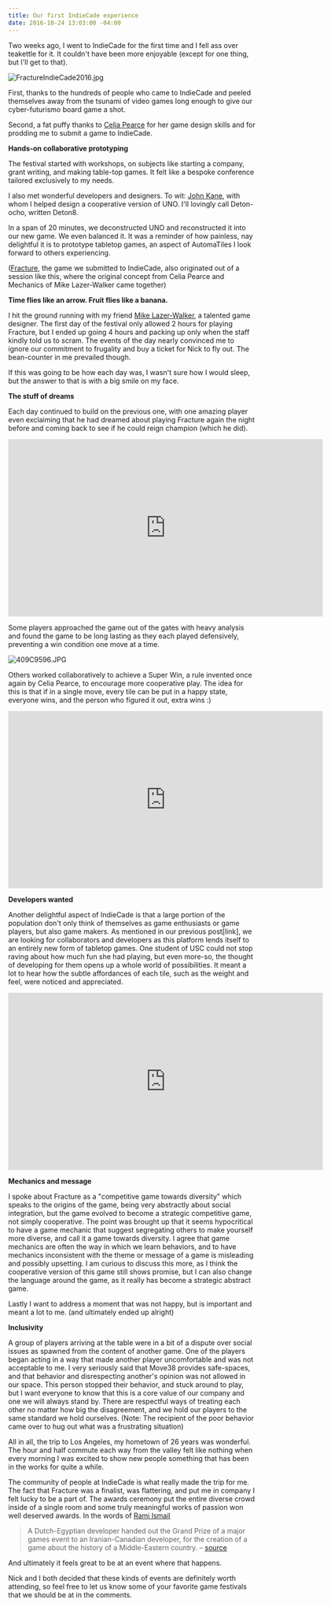```yaml
---
title: Our first IndieCade experience
date: 2016-10-24 13:03:00 -04:00
---
```


Two weeks ago, I went to IndieCade for the first time and I fell ass over teakettle for it. It couldn't have been more enjoyable (except for one thing, but I'll get to that).

![FractureIndieCade2016.jpg](/uploads/FractureIndieCade2016.jpg)

First, thanks to the hundreds of people who came to IndieCade and peeled themselves away from the tsunami of video games long enough to give our cyber-futurismo board game a shot. 

Second, a fat puffy thanks to [Celia Pearce](http://www.northeastern.edu/camd/gamedesign/people/celia-pearce/) for her game design skills and for prodding me to submit a game to IndieCade.

**Hands-on collaborative prototyping**

The festival started with workshops, on subjects like starting a company, grant writing, and making table-top games. It felt like a bespoke conference tailored exclusively to my needs. 

I also met wonderful developers and designers. To wit: [John Kane](https://twitter.com/gritfish), with whom I helped design a cooperative version of UNO. I'll lovingly call Deton-ocho, written Deton8.

In a span of 20 minutes, we deconstructed UNO and reconstructed it into our new game. We even balanced it. It was a reminder of how painless, nay delightful it is to prototype tabletop games, an aspect of AutomaTiles I look forward to others experiencing. 

([Fracture](http://move38.com/blog/a-board-game-that-thinks/), the game we submitted to IndieCade, also originated out of a session like this, where the original concept from Celia Pearce and Mechanics of Mike Lazer-Walker came together)

**Time flies like an arrow. Fruit flies like a banana.**

I hit the ground running with my friend [Mike Lazer-Walker](http://lazerwalker.com), a talented game designer. The first day of the festival only allowed 2 hours for playing Fracture, but I ended up going 4 hours and packing up only when the staff kindly told us to scram. The events of the day nearly convinced me to ignore our commitment to frugality and buy a ticket for Nick to fly out. The bean-counter in me prevailed though.  

If this was going to be how each day was, I wasn't sure how I would sleep, but the answer to that is with a big smile on my face.

**The stuff of dreams**

Each day continued to build on the previous one, with one amazing player even exclaiming that he had dreamed about playing Fracture again the night before and coming back to see if he could reign champion (which he did).

<iframe width="640" height="360" src="https://www.youtube.com/embed/JajZLRV4laY" frameborder="0" allowfullscreen></iframe>

Some players approached the game out of the gates with heavy analysis and found the game to be long lasting as they each played defensively, preventing a win condition one move at a time.

![409C9596.JPG](/uploads/409C9596.JPG)

Others worked collaboratively to achieve a Super Win, a rule invented once again by Celia Pearce, to encourage more cooperative play. The idea for this is that if in a single move, every tile can be put in a happy state, everyone wins, and the person who figured it out, extra wins :)

<iframe width="640" height="360" src="https://www.youtube.com/embed/6SYrYEp3CE8" frameborder="0" allowfullscreen></iframe>

**Developers wanted**

Another delightful aspect of IndieCade is that a large portion of the population don't only think of themselves as game enthusiasts or game players, but also game makers. As mentioned in our previous post\[link\], we are looking for collaborators and developers as this platform lends itself to an entirely new form of tabletop games. One student of USC could not stop raving about how much fun she had playing, but even more-so, the thought of developing for them opens up a whole world of possibilities. It meant a lot to hear how the subtle affordances of each tile, such as the weight and feel, were noticed and appreciated.

<iframe width="640" height="360" src="https://www.youtube.com/embed/oUZCVBs_ezA" frameborder="0" allowfullscreen></iframe>

**Mechanics and message**

I spoke about Fracture as a "competitive game towards diversity" which speaks to the origins of the game, being very abstractly about social integration, but the game evolved to become a strategic competitive game, not simply cooperative. The point was brought up that it seems hypocritical to have a game mechanic that suggest segregating others to make yourself more diverse, and call it a game towards diversity. I agree that game mechanics are often the way in which we learn behaviors, and to have mechanics inconsistent with the theme or message of a game is misleading and possibly upsetting. I am curious to discuss this more, as I think the cooperative version of this game still shows promise, but I can also change the language around the game, as it really has become a strategic abstract game. 

Lastly I want to address a moment that was not happy, but is important and meant a lot to me. (and ultimately ended up alright)

**Inclusivity**

A group of players arriving at the table were in a bit of a dispute over social issues as spawned from the content of another game. One of the players began acting in a way that made another player uncomfortable and was not acceptable to me. I very seriously said that Move38 provides safe-spaces, and that behavior and disrespecting another's opinion was not allowed in our space. This person stopped their behavior, and stuck around to play, but I want everyone to know that this is a core value of our company and one we will always stand by. There are respectful ways of treating each other no matter how big the disagreement, and we hold our players to the same standard we hold ourselves. (Note: The recipient of the poor behavior came over to hug out what was a frustrating situation)

All in all, the trip to Los Angeles, my hometown of 26 years was wonderful. The hour and half commute each way from the valley felt like nothing when every morning I was excited to show new people something that has been in the works for quite a while.

The community of people at IndieCade is what really made the trip for me. The fact that Fracture was a finalist, was flattering, and put me in company I felt lucky to be a part of. The awards ceremony put the entire diverse crowd inside of a single room and some truly meaningful works of passion won well deserved awards. In the words of [Rami Ismail](http://ramiismail.com/)

> A Dutch-Egyptian developer handed out the Grand Prize of a major games event to an Iranian-Canadian developer, for the creation of a game about the history of a Middle-Eastern country.  –  [source](http://ramiismail.com/2016/10/indiecade-awards-2016/)

And ultimately it feels great to be at an event where that happens.

Nick and I both decided that these kinds of events are definitely worth attending, so feel free to let us know some of your favorite game festivals that we should be at in the comments.